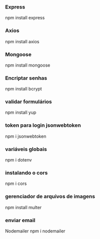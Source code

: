 ### Express
npm install express

### Axios
npm install axios

###  Mongoose
npm install mongoose

### Encriptar senhas
npm install bcrypt

### validar formulários
npm install yup

### token para login jsonwebtoken
npm i jsonwebtoken

### variáveis globais
npm i dotenv

### instalando o cors
npm i cors

### gerenciador de arquivos de imagens
npm install multer

### enviar email
Nodemailer
npm i nodemailer
